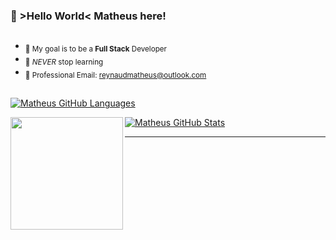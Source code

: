 ### 👾 >Hello World< Matheus here! 
##

-  <sub>🎯 My goal is to be a **Full Stack** Developer</sub>
-  <sub>🌱 _NEVER_ stop learning</sub>
-  <sub>📧 Professional Email: reynaudmatheus@outlook.com</sub>

##
<a href="https://github.com/mathreux"> 
  
![Matheus GitHub Languages](https://github-readme-stats.vercel.app/api/top-langs/?username=mathreux&show_icons=true&theme=github_dark&layout=compact&hide_border=true&bg_color=00000000&text_color=888c91)  

![Matheus GitHub Stats](https://github-readme-stats.vercel.app/api?username=mathreux&show_icons=true&theme=github_dark&hide_border=true&bg_color=00000000&text_color=888c91)
<img height="180cm" align="left" src="https://lh3.googleusercontent.com/Gd7EqQlUIDe3JttyWPptpL_IRNEyn3qyoPdR_H_I3rr3TbU51CjC7jqzFsQ8kIHdA3RggoAqRsjSH4qB2xVRnar9vsClzdZtn5IwkyZQY_A4ZccKhU8hNXhJvgafSxcOmRWKYf-Xir5LnUqb2QOR7Ff9VaeFqrQwXa9yj9HeLpyaFJy0onIioFJdSLvfdRYLvArEXtLwQXtkx_vQKpgnUmdU9rK9kn9kYMOoKqdfBouO30fZAFtvJzhleTecpxswPBYaMlKd_mvtVBGht3VQozAye7NGGHPM7GlXBV4pRGdM0aLTeWBFXc2RHRqIhn3s-9ph06Gyugi96oJWD-LfgXiWo9uuI1S7785LjHGmL8DYslyXIIXC5MRFpNtXTOmNNIrlRQskYg7kf4qGVhB7zwDe-vN-NWHdk69gs606tuU00-mvOq1zgtJZ-aZUBiklurYpCWRjuKc4RxL1E9XSq2FkuebDSGbSeTgme7pG0s8TsN2TZTDfhj01krD66IhFfNx7aZ6VkjrIurIQ4BOWUMvkoZwdhS2b5K9EkFJFwnsf6L2d6QFzs7VUEXkrwvwMtGDxT3gAhnpi3lNMMaXbOLfxBPP5NxKh0FhnBY6xqNo0FFe9MUhdmiPrsoMj36cDZR4063APN4hd4eVFvKleZS_fEMpOks1V6SjrA8Up58szd-tj-oc0_Tel2MHTieewAiML-Qtjg3RSUPI2iVzekKi9yRdE-qmRPoF-AdYhat1ApM9XQPTWTS9fnkLMWpTOUKLI8I6BG40el5lQaU3mTXyN0owCNx3UuV40syddW98ZKQjk__gQcANubY8kH_V7g9QXZbmDB4Bp8_7atN-iV5VRqepvO8xSQD2CkEO_quGkUBQeS0EoidGMR3eM2_ITJHgA0pYS6cIXNDaEAxJrskABWjluT5DwacQJmbyD58YMrQ6p0lWCzhxg9fqB4HKN0KqYxXbFrRHbdEJ1HQ=w378-h400-no?authuser=0"> 
  
***
